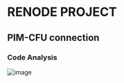 # RENODE PROJECT
## PIM-CFU connection

### Code Analysis
![image](https://github.com/user-attachments/assets/311f5ef3-1413-45dc-b365-8a998b14d35a)
